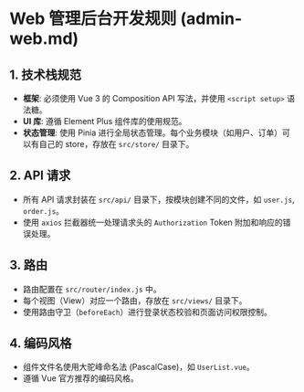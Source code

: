 # Web 管理后台开发规则 (admin-web.md)

## 1. 技术栈规范

- **框架**: 必须使用 Vue 3 的 Composition API 写法，并使用 `<script setup>` 语法糖。
- **UI 库**: 遵循 Element Plus 组件库的使用规范。
- **状态管理**: 使用 Pinia 进行全局状态管理。每个业务模块（如用户、订单）可以有自己的 store，存放在 `src/store/` 目录下。

## 2. API 请求

- 所有 API 请求封装在 `src/api/` 目录下，按模块创建不同的文件，如 `user.js`, `order.js`。
- 使用 `axios` 拦截器统一处理请求头的 `Authorization` Token 附加和响应的错误处理。

## 3. 路由

- 路由配置在 `src/router/index.js` 中。
- 每个视图（View）对应一个路由，存放在 `src/views/` 目录下。
- 使用路由守卫（`beforeEach`）进行登录状态校验和页面访问权限控制。

## 4. 编码风格

- 组件文件名使用大驼峰命名法 (PascalCase)，如 `UserList.vue`。
- 遵循 Vue 官方推荐的编码风格。
